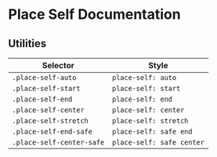 # Place Self Documentation

## Utilities

| Selector                  | Style                     |
| ------------------------- | ------------------------- |
| `.place-self-auto`        | `place-self: auto`        |
| `.place-self-start`       | `place-self: start`       |
| `.place-self-end`         | `place-self: end`         |
| `.place-self-center`      | `place-self: center`      |
| `.place-self-stretch`     | `place-self: stretch`     |
| `.place-self-end-safe`    | `place-self: safe end`    |
| `.place-self-center-safe` | `place-self: safe center` |
